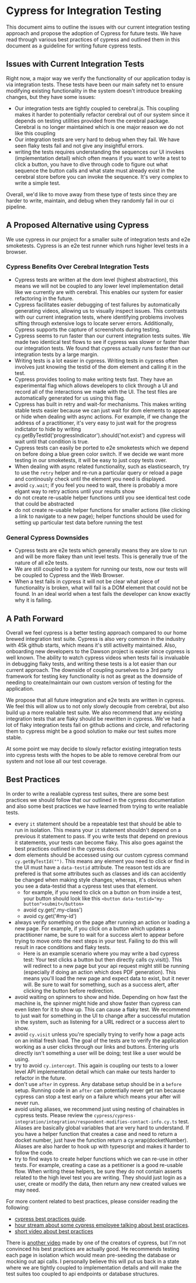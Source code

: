 
# Cypress for Integration Testing

This document aims to outline the issues with our current integration testing approach and propose the adoption of Cypress for future tests. We have read through various best practices of cypress and outlined them in this document as a guideline for writing future cypress tests.

## Issues with Current Integration Tests

Right now, a major way we verify the functionality of our application today is via integration tests.  These tests have been our main safety net to ensure modifying existing functionality in the system doesn't introduce breaking changes, but they have some issues:

- Our integration tests are tightly coupled to cerebral.js.  This coupling makes it harder to potentially refactor cerebral out of our system since it depends on testing utilities provided from the cerebral package.  Cerebral is no longer maintained which is one major reason we do not like this coupling
- Our integration tests are very hard to debug when they fail.  We have seen flaky tests fail and not give any insightful errors.
- writing the tests requires understanding the sequences our UI invokes (implementation detail) which often means if you want to write a test to click a button, you have to dive through code to figure out what sequence the button calls and what state must already exist in the cerebral store before you can invoke the sequence.  It's very complex to write a simple test.

Overall, we'd like to move away from these type of tests since they are harder to write, maintain, and debug when they randomly fail in our ci pipeline.


## A Proposed Alternative using Cypress

We use cypress in our project for a smaller suite of integration tests and e2e smoketests. Cypress is an e2e test runner which runs higher level tests in a browser. 

### Cypress Benefits Over Cerebral Integration Tests
- Cypress tests are written at the dom level (highest abstraction), this means we will not be coupled to any lower level implementation detail like we currently are with cerebral.  This enables our system for easier refactoring in the future.
- Cypress facilitates easier debugging of test failures by automatically generating videos, allowing us to visually inspect issues. This contrasts with our current integration tests, where identifying problems involves sifting through extensive logs to locate server errors. Additionally, Cypress supports the capture of screenshots during testing.
- Cypress seems to run faster than our current integration tests suites.  We made two identical test flows to see if cypress was slower or faster than our integration tests.  We found that cypress actually runs faster than our integration tests by a large margin.
- Writing tests is a lot easier in cypress.  Writing tests in cypress often involves just knowing the testid of the dom element and calling it in the test.
- Cypress provides tooling to make writing tests fast.  They have an experimental flag which allows developers to click through a UI and record all of the interactions we made with the UI.  The test files are automatically generated for us using this flag.
- Cypress has built in retry and wait-for mechanisms.  This makes writing stable tests easier because we can just wait for dom elements to appear or hide when dealing with async actions.  For example, if we change the address of a practitioner, it's very easy to just wait for the progress indictator to hide by writing cy.getByTestId('progressIndicator').should('not.exist') and cypress will wait until that condition is true.
- Cypress tests can easily be ported to e2e smoketests which we depend on before doing a blue green color switch.  If we decide we want more testing in our smoketests, it will be easy to just copy tests over.
- When dealing with async related functionality, such as elasticsearch, try to use the `retry` helper and re-run a particular query or reload a page and continously check until the element you need is displayed. 
- avoid `cy.wait`; if you feel you need to wait, there is probably a more elgant way to retry actions until your results show
- do not create re-usable helper functions until you see identical test code that could be abstracted
- do not create re-usable helper functions for smaller actions (like clicking a link to navigate to a new page); helper functions should be used for setting up particular test data before running the test

### General Cypress Downsides
- Cypress tests are e2e tests which generally means they are slow to run and will be more flakey than unit level tests. This is generally true of the nature of all e2e tests.
- We are still coupled to a system for running our tests, now our tests will be coupled to Cypress and the Web Browser.
- When a test fails in cypress it will not be clear what piece of functionality is broken, what will fail is a DOM element that could not be found. In an ideal world when a test fails the developer can know exactly why it is failing.


## A Path Forward

Overall we feel cypress is a better testing approach compared to our home brewed integration test suite.  Cypress is also very common in the industry with 45k github starts, which means it's still activelty maintained.  Also, onboarding new developers to the Dawson project is easier since cypress is well known.  The ability to watch cypress videos when tests fail is invaluable in debugging flaky tests, and writing these tests is a lot easier than our current approach. The downside of coupling ourselves to a 3rd party framework for testing key functionality is not as great as the downside of needing to create/maintain our own custom version of testing for the application.

We propose that all future integration and e2e tests are written in cypress.  We feel this will allow us to not only slowly decouple from cerebral, but also build up a more realiable test suite.  We also recommend that any existing integration tests that are flaky should be rewritten in cypress.  We've had a lot of flaky integration tests fail on github actions and circle, and refactoring them to cypress might be a good solution to make our test suites more stable.

At some point we may decide to slowly refactor existing integration tests into cypress tests with the hopes to be able to remove cerebral from our system and not lose all our test coverage.

## Best Practices

In order to write a realiable cypress test suites, there are some best practices we should follow that our outlined in the cypress documentation and also some best practices we have learned from trying to write realiable tests.

- every `it` statement should be a repeatable test that should be able to run in isolation.  This means your `it` statement shouldn't depend on a previous it statement to pass.  If you write tests that depend on previous it statements, your tests can become flaky.  This also goes against the best practices outlined in the cypress docs.
- dom elements should be accessed using our custom cypress command `cy.getByTestId("")`.  This means any element you need to click or find in the UI must have a `data-testid` attribute.  The reason test ids are prefered is that some attributes such as classes and ids can accidently be changed when making style changes; whereas, it's obvious when you see a data-testid that a cypress test uses that element.
  - for example, if you need to click on a button on from inside a test, your button should look like this `<button data-testid="my-button">submit</button>`
  - avoid cy.get('.my-class')
  - avoid cy.get('#my-id')
- always verify something on the page after running an action or loading a new page.  For example, if you click on a button which updates a practitioner name, be sure to wait for a success alert to appear before trying to move onto the next steps in your test.  Failing to do this will result in race conditions and flaky tests.  
  - Here is an example scenario where you may write a bad cypress test:  Your test clicks a button but then directly calls cy.visit().  This will redirect to a new page but your api request might still be running (especially if doing an action which does PDF generation).  This means you'll load the new page and expect data to exist, but it never will.  Be sure to wait for something, such as a success alert, after clicking the button before redirection.
- avoid waiting on spinners to show and hide.  Depending on how fast the machine is, the spinner might hide and show faster than cypress can even listen for it to show up.  This can cause a flaky test.  We recommend to just wait for something in the UI to change after a successful mutation in the system, such as listening for a URL redirect or a success alert to show.
- avoid `cy.visit` unless you're specially trying to verify how a page acts on an initial fresh load.  The goal of the tests are to verify the application working as a user clicks through our links and buttons.  Entering urls directly isn't something a user will be doing; test like a user would be using.
- try to avoid `cy.intercept`.  This again is coupling our tests to a lower level API implementation detail which can make our tests harder to refactor in the future.
- don't use `after` in cypress.  Any database setup should be in a `before` setup.  Running code in an `after` can potentially never get ran because cypress can stop a test early on a failure which means your after will never run.
- avoid using aliases, we recommend just using nesting of chainables in cypress tests.  Please review the `cypress/cypress-integration/integration/respondent-modifies-contact-info.cy.ts` test.  Aliases are basically global variables that are very hard to understand.  If you have a helper function that creates a case and need to return a docket number, just have the function return a cy.wrap(docketNumber).  Aliases are also harder to hook up with typescript and makes it harder to follow the code.
- try to find ways to create helper functions which we can re-use in other tests.  For example, creating a case as a petitioner is a good re-usable flow.  When writing these helpers, be sure they do not contain asserts related to the high level test you are writing.  They should just login as a user, create or modify the data, then return any new created values we may need.

For more content related to best practices, please consider reading the following:

 - [cypress best practices guide](https://docs.cypress.io/guides/references/best-practices).  
 - [hour stream about some cypress employee talking about best practices](https://www.youtube.com/watch?v=PPZSySI5ooc).  
 - [short video about best practices](https://www.youtube.com/watch?v=eBKYm7F05vY)

 There is [another video](https://www.youtube.com/watch?v=5XQOK0v_YRE) made by one of the creators of cypress, but I'm not convinced his best practices are actually good.  He recommends testing each page in isolation which would mean pre-seeding the database or mocking out api calls.  I personally believe this will put us back in a state where we are tightly coupled to implementation details and will make the test suites too coupled to api endpoints or database structures.